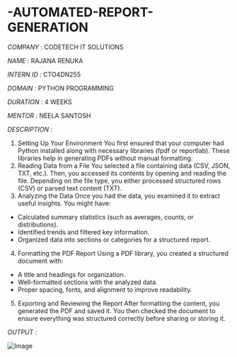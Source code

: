 # -AUTOMATED-REPORT-GENERATION

*COMPANY* : CODETECH IT SOLUTIONS

*NAME* : RAJANA RENUKA

*INTERN ID* : CTO4DN255

*DOMAIN* : PYTHON PROGRAMMING

*DURATION* : 4 WEEKS

*MENTOR* : NEELA SANTOSH

*DESCRIPTION* :
1. Setting Up Your Environment
You first ensured that your computer had Python installed along with necessary libraries (fpdf or reportlab). These libraries help in generating PDFs without manual formatting.
2. Reading Data from a File
You selected a file containing data (CSV, JSON, TXT, etc.). Then, you accessed its contents by opening and reading the file. Depending on the file type, you either processed structured rows (CSV) or parsed text content (TXT).
3. Analyzing the Data
Once you had the data, you examined it to extract useful insights. You might have:
- Calculated summary statistics (such as averages, counts, or distributions).
- Identified trends and filtered key information.
- Organized data into sections or categories for a structured report.
4. Formatting the PDF Report
Using a PDF library, you created a structured document with:
- A title and headings for organization.
- Well-formatted sections with the analyzed data.
- Proper spacing, fonts, and alignment to improve readability.
5. Exporting and Reviewing the Report
After formatting the content, you generated the PDF and saved it. You then checked the document to ensure everything was structured correctly before sharing or storing it.

*OUTPUT* :

![Image](https://github.com/user-attachments/assets/886a5e1e-d68a-48b1-843c-03c2e74abe46)
